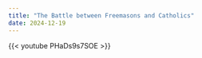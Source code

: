 ```yaml
---
title: "The Battle between Freemasons and Catholics"
date: 2024-12-19
---
```


{{< youtube PHaDs9s7SOE >}}
